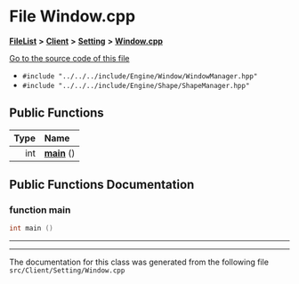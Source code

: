 

# File Window.cpp



[**FileList**](files.md) **>** [**Client**](dir_133b3cdd880ca9e91a51b18f00995eeb.md) **>** [**Setting**](dir_956aa9544b32550cc8445cdad480e0fc.md) **>** [**Window.cpp**](Window_8cpp.md)

[Go to the source code of this file](Window_8cpp_source.md)



* `#include "../../../include/Engine/Window/WindowManager.hpp"`
* `#include "../../../include/Engine/Shape/ShapeManager.hpp"`





































## Public Functions

| Type | Name |
| ---: | :--- |
|  int | [**main**](#function-main) () <br> |




























## Public Functions Documentation




### function main 

```C++
int main () 
```




<hr>

------------------------------
The documentation for this class was generated from the following file `src/Client/Setting/Window.cpp`

